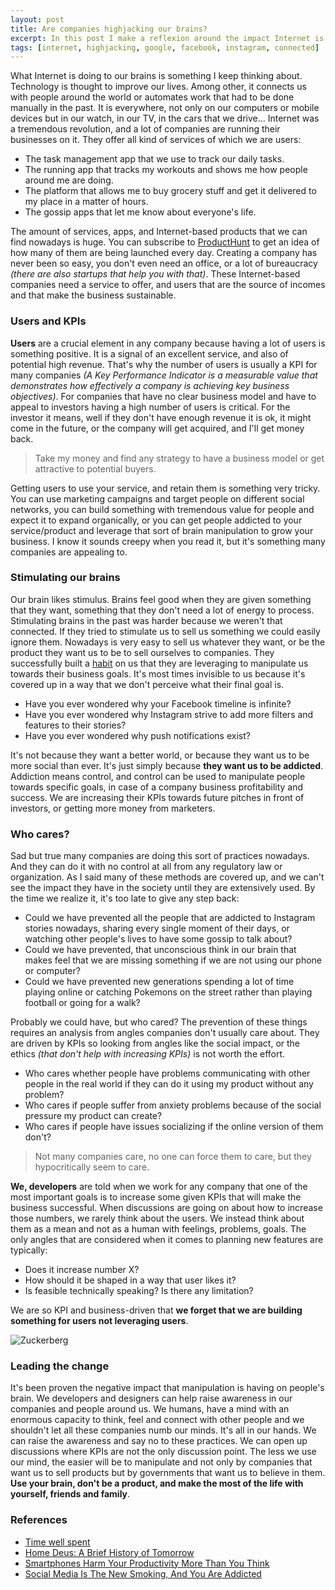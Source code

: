 ```yaml
---
layout: post
title: Are companies highjacking our brains?
excerpt: In this post I make a reflexion around the impact Internet is having in our brains.
tags: [internet, highjacking, google, facebook, instagram, connected]
---
```


What Internet is doing to our brains is something I keep thinking about. Technology is thought to improve our lives. Among other, it connects us with people around the world or automates work that had to be done manually in the past.  It is everywhere, not only on our computers or mobile devices but in our watch, in our TV, in the cars that we drive... Internet was a tremendous revolution, and a lot of companies are running their businesses on it. They offer all kind of services of which we are users:

- The task management app that we use to track our daily tasks.
- The running app that tracks my workouts and shows me how people around me are doing.
- The platform that allows me to buy grocery stuff and get it delivered to my place in a matter of hours.
- The gossip apps that let me know about everyone's life.

The amount of services, apps, and Internet-based products that we can find nowadays is huge. You can subscribe to [ProductHunt](http://producthunt.com/) to get an idea of how many of them are being launched every day. Creating a company has never been so easy, you don't even need an office, or a lot of bureaucracy *(there are also startups that help you with that)*. These Internet-based companies need a service to offer, and users that are the source of incomes and that make the business sustainable.

### Users and KPIs

**Users** are a crucial element in any company because having a lot of users is something positive. It is a signal of an excellent service, and also of potential high revenue. That's why the number of users is usually a KPI for many companies *(A Key Performance Indicator is a measurable value that demonstrates how effectively a company is achieving key business objectives)*. For companies that have no clear business model and have to appeal to investors having a high number of users is critical. For the investor it means, well if they don't have enough revenue it is ok, it might come in the future, or the company will get acquired, and I'll get money back.

> Take my money and find any strategy to have a business model or get attractive to potential buyers.

Getting users to use your service, and retain them is something very tricky. You can use marketing campaigns and target people on different social networks, you can build something with tremendous value for people and expect it to expand organically, or you can get people addicted to your service/product and leverage that sort of brain manipulation to grow your business. I know it sounds creepy when you read it, but it's something many companies are appealing to.

### Stimulating our brains

Our brain likes stimulus. Brains feel good when they are given something that they want, something that they don't need a lot of energy to process. Stimulating brains in the past was harder because we weren't that connected. If they tried to stimulate us to sell us something we could easily ignore them. Nowadays is very easy to sell us whatever they want, or be the product they want us to be to sell ourselves to companies. They successfully built a [habit](https://www.amazon.com/Power-Habit-What-Life-Business/dp/081298160X) on us that they are leveraging to manipulate us towards their business goals. It's most times invisible to us because it's covered up in a way that we don't perceive what their final goal is.

- Have you ever wondered why your Facebook timeline is infinite?
- Have you ever wondered why Instagram strive to add more filters and features to their stories?
- Have you ever wondered why push notifications exist?

It's not because they want a better world, or because they want us to be more social than ever. It's just simply because **they want us to be addicted**. Addiction means control, and control can be used to manipulate people towards specific goals, in case of a company business profitability and success. We are increasing their KPIs towards future pitches in front of investors, or getting more money from marketers.

### Who cares?

Sad but true many companies are doing this sort of practices nowadays. And they can do it with no control at all from any regulatory law or organization. As I said many of these methods are covered up, and we can't see the impact they have in the society until they are extensively used. By the time we realize it, it's too late to give any step back:

- Could we have prevented all the people that are addicted to Instagram stories nowadays, sharing every single moment of their days, or watching other people's lives to have some gossip to talk about?
- Could we have prevented, that unconscious think in our brain that makes feel that we are missing something if we are not using our phone or computer?
- Could we have prevented new generations spending a lot of time playing online or catching Pokemons on the street rather than playing football or going for a walk?

Probably we could have, but who cared? The prevention of these things requires an analysis from angles companies don't usually care about. They are driven by KPIs so looking from angles like the social impact, or the ethics *(that don't help with increasing KPIs)* is not worth the effort.

- Who cares whether people have problems communicating with other people in the real world if they can do it using my product without any problem?
- Who cares if people suffer from anxiety problems because of the social pressure my product can create?
- Who cares if people have issues socializing if the online version of them don't?

> Not many companies care, no one can force them to care, but they hypocritically seem to care.

**We, developers** are told when we work for any company that one of the most important goals is to increase some given KPIs that will make the business successful. When discussions are going on about how to increase those numbers, we rarely think about the users. We instead think about them as a mean and not as a human with feelings, problems, goals. The only angles that are considered when it comes to planning new features are typically:

- Does it increase number X?
- How should it be shaped in a way that user likes it?
- Is feasible technically speaking? Is there any limitation?

We are so KPI and business-driven that **we forget that we are building something for users not leveraging users**.

![Zuckerberg](http://2.bp.blogspot.com/_RKALUNnD3Ks/TN2cy5U72II/AAAAAAAAAlk/MS_tBaJOx7c/s1600/mark-zuckerberg-2009-11-24-18-10-3.jpg)

### Leading the change

It's been proven the negative impact that manipulation is having on people's brain. We developers and designers can help raise awareness in our companies and people around us. We humans, have a mind with an enormous capacity to think, feel and connect with other people and we shouldn't let all these companies numb our minds. It's all in our hands. We can raise the awareness and say no to these practices. We can open up discussions where KPIs are not the only discussion point. The less we use our mind, the easier will be to manipulate and not only by companies that want us to sell products but by governments that want us to believe in them. **Use your brain, don't be a product, and make the most of the life with yourself, friends and family**.

### References

- [Time well spent](https://timewellspent.io)
- [Home Deus: A Brief History of Tomorrow](https://www.goodreads.com/book/show/31138556-homo-deus)
- [Smartphones Harm Your Productivity More Than You Think](https://medium.com/personal-growth/smartphones-harm-your-productivity-more-than-you-think-62e105655992)
- [Social Media Is The New Smoking, And You Are Addicted](https://medium.com/@orge/social-media-is-the-new-smoking-and-you-are-addicted-85379876fb73)